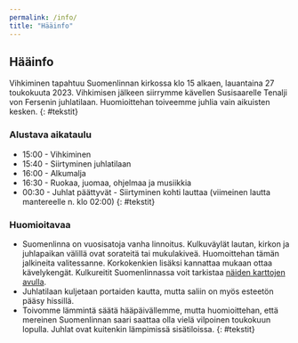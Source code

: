 ```yaml
---
permalink: /info/
title: "Hääinfo"
---
```


## Hääinfo

Vihkiminen tapahtuu Suomenlinnan kirkossa klo 15 alkaen, lauantaina 27 toukokuuta 2023. Vihkimisen jälkeen siirrymme kävellen Susisaarelle Tenalji von Fersenin juhlatilaan. Huomioittehan toiveemme juhlia vain aikuisten kesken.
{: #tekstit}

### Alustava aikataulu

- 15:00 - Vihkiminen
- 15:40 - Siirtyminen juhlatilaan
- 16:00 - Alkumalja
- 16:30 - Ruokaa, juomaa, ohjelmaa ja musiikkia
- 00:30 - Juhlat päättyvät - Siirtyminen kohti lauttaa (viimeinen lautta mantereelle n. klo 02:00)
{: #tekstit}

### Huomioitavaa

- Suomenlinna on vuosisatoja vanha linnoitus. Kulkuväylät lautan, kirkon ja juhlapaikan välillä ovat sorateitä tai mukulakiveä. Huomoittehan tämän jalkineita valitessanne. Korkokenkien lisäksi kannattaa mukaan ottaa kävelykengät. Kulkureitit Suomenlinnassa voit tarkistaa [näiden karttojen avulla](https://jihuu.love/saapuminen/#kartat).
- Juhlatilaan kuljetaan portaiden kautta, mutta saliin on myös esteetön pääsy hissillä.
- Toivomme lämmintä säätä hääpäivällemme, mutta huomioittehan, että mereinen Suomenlinnan saari saattaa olla vielä vilpoinen toukokuun lopulla. Juhlat ovat kuitenkin lämpimissä sisätiloissa. 
{: #tekstit}

